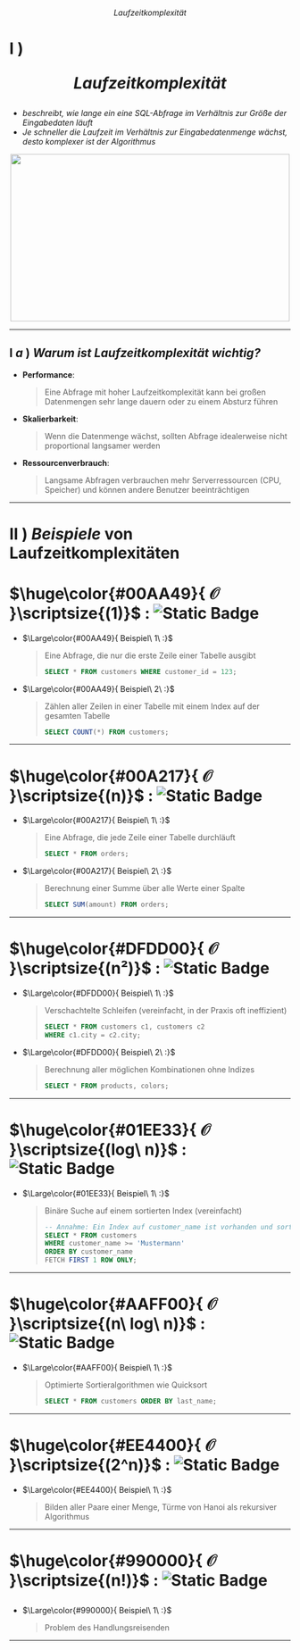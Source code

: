 ###### <div align="center"> Laufzeitkomplexität </div>
<!--
> [!WARNING]
> <details>
>  <summary align="center"> 👉🏼 𝕿𝔬𝖕 𝕾𝔢𝖈𝔯𝖊𝔱 👈🏼 🖱️<sup><sub color="red">click</sub></sup> </summary>
>
> .. nothing here yet ..
>
> </details>
-->

<!-- LAUFZEIT KOMPLEXITÄT -->

# **Ⅰ** )  <p align="center"> ***Laufzeitkomplexität*** </p> 
   - *beschreibt, wie lange ein eine SQL-Abfrage im Verhältnis zur Größe der Eingabedaten läuft*  
   - *Je schneller die Laufzeit im Verhältnis zur Eingabedatenmenge wächst, desto komplexer ist der Algorithmus*

<div align="center">
  <img src="./img/komplexitätsklassen.png" align="center" height="300" width="500"> 
</div>

---    
## **Ⅰ** ***a*** ) *Warum ist Laufzeitkomplexität wichtig?*
   - **Performance**:
     > Eine Abfrage mit hoher Laufzeitkomplexität kann bei großen Datenmengen sehr lange dauern oder zu einem Absturz führen
   - **Skalierbarkeit**:
     > Wenn die Datenmenge wächst, sollten Abfrage idealerweise nicht proportional langsamer werden
   - **Ressourcenverbrauch**:
     > Langsame Abfragen verbrauchen mehr Serverressourcen (CPU, Speicher) und können andere Benutzer beeinträchtigen

---
# **Ⅱ** ) *Beispiele* von Laufzeitkomplexitäten

<!--- ***konstante Zeit/Komplexität :***  *die Laufzeit hängt nicht von der Datenmenge ab* -->
#  $\huge\color{#00AA49}{ 𝒪 }\scriptsize{(1)}$ :  ![Static Badge](https://img.shields.io/badge/konstante_Zeit%2FKomplexit%C3%A4t_%3A-_die_Laufzeit_h%C3%A4ngt_nicht_von_der_Datenmenge_ab-%23fff?style=for-the-badge&labelColor=%23042&color=%23021) 
   
   - $\Large\color{#00AA49}{ Beispiel\ 1\ :}$   
     > Eine Abfrage, die nur die erste Zeile einer Tabelle ausgibt
     > ```sql
     > SELECT * FROM customers WHERE customer_id = 123;
     > ```
   - $\Large\color{#00AA49}{ Beispiel\ 2\ :}$   
     > Zählen aller Zeilen in einer Tabelle mit einem Index auf der gesamten Tabelle
     > ```sql
     > SELECT COUNT(*) FROM customers;
     > ```

---
<!--- ***lineare Komplexität***: die Laufzeit ist propertional zur Datenmenge --> 
#  $\huge\color{#00A217}{ 𝒪 }\scriptsize{(n)}$ : ![Static Badge](https://img.shields.io/badge/lineare_Komplexit%C3%A4t_%3A-_die_Laufzeit_ist_proportional_zur_Datenmenge-%23fff?style=for-the-badge&labelColor=%23152&color=%23140)   

   - $\Large\color{#00A217}{ Beispiel\ 1\ :}$  
     > Eine Abfrage, die jede Zeile einer Tabelle durchläuft
     > ```sql
     > SELECT * FROM orders;
     > ```
   - $\Large\color{#00A217}{ Beispiel\ 2\ :}$  
     > Berechnung einer Summe über alle Werte einer Spalte
     > ```sql
     > SELECT SUM(amount) FROM orders;
     > ```

---
<!-- ***quadratische Komplexität***: die Laufzeit wächst quadratisch mit der Datenmenge -->  
#  $\huge\color{#DFDD00}{ 𝒪 }\scriptsize{(n²)}$ :  ![Static Badge](https://img.shields.io/badge/quadratische_Komplexit%C3%A4t_%3A-_die_Laufzeit_w%C3%A4chst_quadratisch_mit_der_Datenmenge-%23fff?style=for-the-badge&labelColor=%23A80&color=%23840)
   - $\Large\color{#DFDD00}{ Beispiel\ 1\ :}$  
     > Verschachtelte Schleifen (vereinfacht, in der Praxis oft ineffizient)
     > ```sql
     > SELECT * FROM customers c1, customers c2
     > WHERE c1.city = c2.city;
     > ```
   - $\Large\color{#DFDD00}{ Beispiel\ 2\ :}$  
     > Berechnung aller möglichen Kombinationen ohne Indizes
     > ```sql
     > SELECT * FROM products, colors;
     > ```    	
     
---
<!-- ***logarithmische Komplexität***: die Laufzeit wächst logarithmisch mit der Datenmenge -->       
#  $\huge\color{#01EE33}{ 𝒪 }\scriptsize{(log\ n)}$ :  ![Static Badge](https://img.shields.io/badge/logarithmische_Komplexit%C3%A4t_%3A-_die_Laufzeit_w%C3%A4chst_logarithmisch_mit_der_Datenmenge-%23fff?style=for-the-badge&labelColor=%23095&color=%23053)
   - $\Large\color{#01EE33}{ Beispiel\ 1\ :}$  
     > Binäre Suche auf einem sortierten Index (vereinfacht)
     > ```sql
     > -- Annahme: Ein Index auf customer_name ist vorhanden und sortiert
     > SELECT * FROM customers
     > WHERE customer_name >= 'Mustermann'
     > ORDER BY customer_name
     > FETCH FIRST 1 ROW ONLY;
     > ```
         
---
   <!-- ***superlineare Komplexität***: *liegt zwischen 𝒪(n) und 𝒪(n²)* -->       
#  $\huge\color{#AAFF00}{ 𝒪 }\scriptsize{(n\ log\ n)}$ : ![Static Badge](https://img.shields.io/badge/superlineare_Komplexit%C3%A4t_%3A-_liegt_zwischen_%F0%9D%92%AA(n)_und_%F0%9D%92%AA(n%C2%B2)-%23fff?style=for-the-badge&labelColor=%239A2&color=%23481)
   - $\Large\color{#AAFF00}{ Beispiel\ 1\ :}$  
     > Optimierte Sortieralgorithmen wie Quicksort
     > ```sql
     > SELECT * FROM customers ORDER BY last_name;
     > ```

---
<!--- ***exponentielle Komplexität***: die Laufzeit verdoppelt sich, wenn die Datenmenge um eine Einheit größer wird -->        
#  $\huge\color{#EE4400}{ 𝒪 }\scriptsize{(2^n)}$ : ![Static Badge](https://img.shields.io/badge/exponentielle_Komplexit%C3%A4t_%3A-_die_Laufzeit_verdoppelt_sich%2C_wenn_die_Datenmenge_um_eine_Einheit_gr%C3%B6%C3%9Fer_wird-%23fff?style=for-the-badge&labelColor=%23B10&color=%23610)
   - $\Large\color{#EE4400}{ Beispiel\ 1\ :}$
     > Bilden aller Paare einer Menge, Türme von Hanoi als rekursiver Algorithmus
 
---
<!---  ***faktorielle Komplexität***: die Laufzeit wächst mit der Fakultät der Datenmenge -->     
#  $\huge\color{#990000}{ 𝒪 }\scriptsize{(n!)}$ :  ![Static Badge](https://img.shields.io/badge/faktorielle_Komplexit%C3%A4t_%3A-_die_Laufzeit_w%C3%A4chst_mit_der_Fakult%C3%A4t_der_Datenmenge-%23fff?style=for-the-badge&labelColor=%23500&color=%23200) </p>
   - $\Large\color{#990000}{ Beispiel\ 1\ :}$
     > Problem des Handlungsreisenden 

---
 
